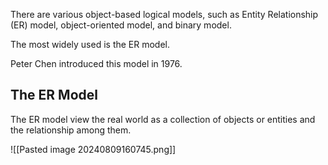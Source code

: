 There are various object-based logical models, such as Entity Relationship (ER) model, object-oriented model, and binary model.

The most widely used is the ER model. 

Peter Chen introduced this model in 1976.

## The ER Model

The ER model view the real world as a collection of objects or entities and the relationship among them.

![[Pasted image 20240809160745.png]]